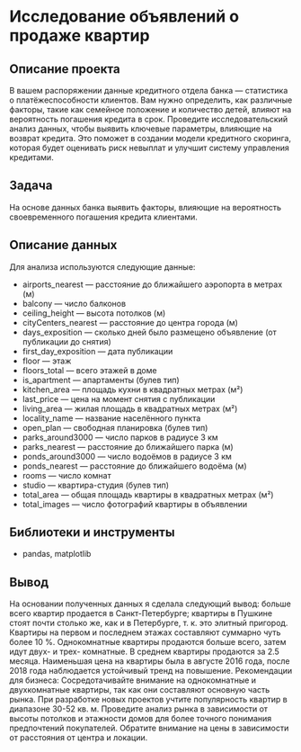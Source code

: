 # Исследование объявлений о продаже квартир

## Описание проекта
В вашем распоряжении данные кредитного отдела банка — статистика о платёжеспособности клиентов. Вам нужно определить, как различные факторы, такие как семейное положение и количество детей, влияют на вероятность погашения кредита в срок. Проведите исследовательский анализ данных, чтобы выявить ключевые параметры, влияющие на возврат кредита. Это поможет в создании модели кредитного скоринга, которая будет оценивать риск невыплат и улучшит систему управления кредитами.

## Задача
На основе данных банка выявить факторы, влияющие на вероятность своевременного погашения кредита клиентами.


## Описание данных
Для анализа используются следующие данные:

- airports_nearest — расстояние до ближайшего аэропорта в метрах (м)
- balcony — число балконов
- ceiling_height — высота потолков (м)
- cityCenters_nearest — расстояние до центра города (м)
- days_exposition — сколько дней было размещено объявление (от публикации до снятия)
- first_day_exposition — дата публикации
- floor — этаж
- floors_total — всего этажей в доме
- is_apartment — апартаменты (булев тип)
- kitchen_area — площадь кухни в квадратных метрах (м²)
- last_price — цена на момент снятия с публикации
- living_area — жилая площадь в квадратных метрах (м²)
- locality_name — название населённого пункта
- open_plan — свободная планировка (булев тип)
- parks_around3000 — число парков в радиусе 3 км
- parks_nearest — расстояние до ближайшего парка (м)
- ponds_around3000 — число водоёмов в радиусе 3 км
- ponds_nearest — расстояние до ближайшего водоёма (м)
- rooms — число комнат
- studio — квартира-студия (булев тип)
- total_area — общая площадь квартиры в квадратных метрах (м²)
- total_images — число фотографий квартиры в объявлении

## Библиотеки и инструменты

- pandas, matplotlib

## Вывод
На основании полученных данных я сделала следующий вывод:
больше всего квартир продается в Санкт-Петербурге; квартиры в Пушкине стоят почти столько же, как и в Петербурге, т. к. это элитный пригород. Квартиры на первом и последнем этажах составляют суммарно чуть более 10 %. Однокомнатные квартиры продаются больше всего, затем идут двух- и трех- комнатные. В среднем квартиры продаются за 2.5 месяца. Наименьшая цена на квартиры была в августе 2016 года, после 2018 года наблюдается устойчивый тренд на повышение.
Рекомендации для бизнеса:
Сосредотачивайте внимание на однокомнатные и двухкомнатные квартиры, так как они составляют основную часть рынка. При разработке новых проектов учтите популярность квартир в диапазоне 30-52 кв. м. Проведите анализ рынка в зависимости от высоты потолков и этажности домов для более точного понимания предпочтений покупателей. Обратите внимание на цены в зависимости от расстояния от центра и локации.
